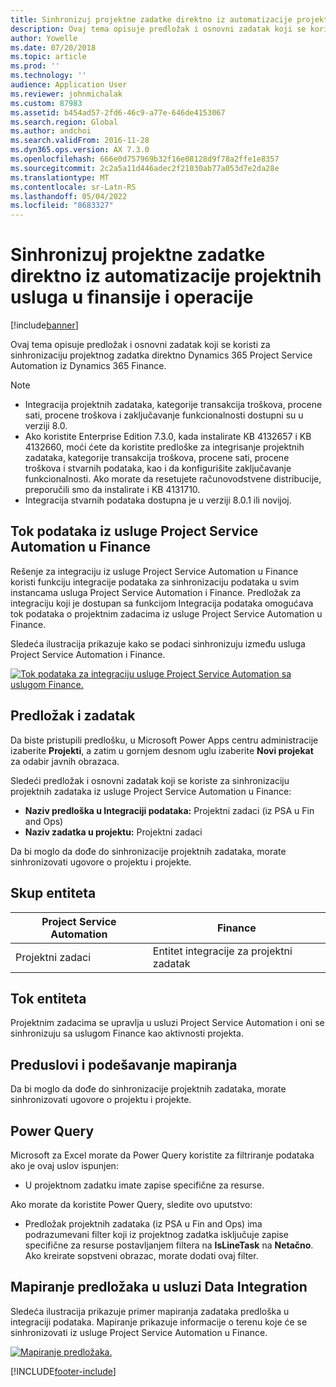 ```yaml
---
title: Sinhronizuj projektne zadatke direktno iz automatizacije projektnih usluga u finansije i operacije
description: Ovaj tema opisuje predložak i osnovni zadatak koji se koristi za sinhronizaciju projektnog zadatka direktno Microsoft Dynamics 365 Project Service Automation iz Dynamics 365 Finance.
author: Yowelle
ms.date: 07/20/2018
ms.topic: article
ms.prod: ''
ms.technology: ''
audience: Application User
ms.reviewer: johnmichalak
ms.custom: 87983
ms.assetid: b454ad57-2fd6-46c9-a77e-646de4153067
ms.search.region: Global
ms.author: andchoi
ms.search.validFrom: 2016-11-28
ms.dyn365.ops.version: AX 7.3.0
ms.openlocfilehash: 666e0d757969b32f16e08128d9f78a2ffe1e8357
ms.sourcegitcommit: 2c2a5a11d446adec2f21030ab77a053d7e2da28e
ms.translationtype: MT
ms.contentlocale: sr-Latn-RS
ms.lasthandoff: 05/04/2022
ms.locfileid: "8683327"
---
```

# <a name="synchronize-project-tasks-directly-from-project-service-automation-to-finance-and-operations"></a>Sinhronizuj projektne zadatke direktno iz automatizacije projektnih usluga u finansije i operacije

[!include[banner](../includes/banner.md)]

Ovaj tema opisuje predložak i osnovni zadatak koji se koristi za sinhronizaciju projektnog zadatka direktno Dynamics 365 Project Service Automation iz Dynamics 365 Finance.

> [!NOTE]
> - Integracija projektnih zadataka, kategorije transakcija troškova, procene sati, procene troškova i zaključavanje funkcionalnosti dostupni su u verziji 8.0.
> - Ako koristite Enterprise Edition 7.3.0, kada instalirate KB 4132657 i KB 4132660, moći ćete da koristite predloške za integrisanje projektnih zadataka, kategorije transakcija troškova, procene sati, procene troškova i stvarnih podataka, kao i da konfigurišite zaključavanje funkcionalnosti. Ako morate da resetujete računovodstvene distribucije, preporučili smo da instalirate i KB 4131710.
> - Integracija stvarnih podataka dostupna je u verziji 8.0.1 ili novijoj.

## <a name="data-flow-for-project-service-automation-to-finance"></a>Tok podataka iz usluge Project Service Automation u Finance

Rešenje za integraciju iz usluge Project Service Automation u Finance koristi funkciju integracije podataka za sinhronizaciju podataka u svim instancama usluga Project Service Automation i Finance. Predložak za integraciju koji je dostupan sa funkcijom Integracija podataka omogućava tok podataka o projektnim zadacima iz usluge Project Service Automation u Finance.

Sledeća ilustracija prikazuje kako se podaci sinhronizuju između usluga Project Service Automation i Finance.

[![Tok podataka za integraciju usluge Project Service Automation sa uslugom Finance.](./media/ProjectTasksFlow.png)](./media/ProjectTasksFlow.png)

## <a name="template-and-task"></a>Predložak i zadatak

Da biste pristupili predlošku, u Microsoft Power Apps centru administracije izaberite **Projekti**, a zatim u gornjem desnom uglu izaberite **Novi projekat** za odabir javnih obrazaca.

Sledeći predložak i osnovni zadatak koji se koriste za sinhronizaciju projektnih zadataka iz usluge Project Service Automation u Finance:

- **Naziv predloška u Integraciji podataka:** Projektni zadaci (iz PSA u Fin and Ops)
- **Naziv zadatka u projektu:** Projektni zadaci

Da bi moglo da dođe do sinhronizacije projektnih zadataka, morate sinhronizovati ugovore o projektu i projekte.

## <a name="entity-set"></a>Skup entiteta

| Project Service Automation | Finance                             |
|----------------------------|-------------------------------------|
| Projektni zadaci              | Entitet integracije za projektni zadatak |

## <a name="entity-flow"></a>Tok entiteta

Projektnim zadacima se upravlja u usluzi Project Service Automation i oni se sinhronizuju sa uslugom Finance kao aktivnosti projekta.

## <a name="prerequisites-and-mapping-setup"></a>Preduslovi i podešavanje mapiranja

Da bi moglo da dođe do sinhronizacije projektnih zadataka, morate sinhronizovati ugovore o projektu i projekte.

## <a name="power-query"></a>Power Query

Microsoft za Excel morate da Power Query koristite za filtriranje podataka ako je ovaj uslov ispunjen:

- U projektnom zadatku imate zapise specifične za resurse.

Ako morate da koristite Power Query, sledite ovo uputstvo:

- Predložak projektnih zadataka (iz PSA u Fin and Ops) ima podrazumevani filter koji iz projektnog zadatka isključuje zapise specifične za resurse postavljanjem filtera na **IsLineTask** na **Netačno**. Ako kreirate sopstveni obrazac, morate dodati ovaj filter.

## <a name="template-mapping-in-data-integration"></a>Mapiranje predložaka u usluzi Data Integration

Sledeća ilustracija prikazuje primer mapiranja zadataka predloška u integraciji podataka. Mapiranje prikazuje informacije o terenu koje će se sinhronizovati iz usluge Project Service Automation u Finance.

[![Mapiranje predložaka.](./media/ProjectTasksMapping.png)](./media/ProjectTasksMapping.png)


[!INCLUDE[footer-include](../includes/footer-banner.md)]